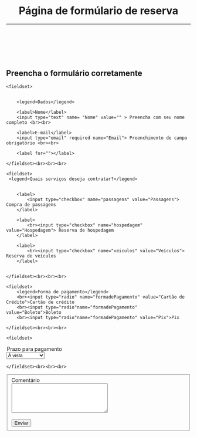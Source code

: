 <!DOCTYPE html>
<html lang="pt-BR">
<head>
    <meta charset="UTF-8">
    <meta name="viewport" content="width=device-width, initial-scale=1.0">
    <title>Atividade prática</title>
</head>


<header>
    <h1>Página de formúlario de reserva</h1>
    <hr>
    <br><br><br>
</header>

<body>
    <section>
        <h2>Preencha o formulário corretamente</h2>
        <form method="GET" action="">

        
    <fieldset>
        

        <legend>Dados</legend>

        <label>Nome</label>
        <input type="text" name= "Nome" value="" > Preencha com seu nome completo <br><br>

        <label>E-mail</label>
        <input type="email" required name="Email"> Preenchimento de campo obrigatório <br><br>
        
        <label for=""></label>

    </fieldset><br><br><br>

    <fieldset>
     <legend>Quais serviços deseja contratar?</legend>


        <label>
            <input type="checkbox" name="passagens" value="Passagens"> Compra de passagens
        </label>

        <label>
            <br><input type="checkbox" name="hospedagem" value="Hospedagem"> Reserva de hospedagem
        </label>

        <label>
            <br><input type="checkbox" name="veiculos" value="Veículos"> Reserva de veículos
        </label>
        

    </fieldset><br><br><br>

    <fieldset>
        <legend>Forma de pagamento</legend>
        <br><input type="radio" name="formadePagamento" value="Cartão de Crédito">Cartão de crédito
        <br><input type="radio"name="formadePagamento" value="Boleto">Boleto
        <br><input type="radio"name="formadePagamento" value="Pix">Pix

    </fieldset><br><br><br>

    <fieldset>
<legend>Prazo para pagamento</legend>

<select name="prazoPagamento">
    <option value="aVista">À vista</option>
    <option value="5x">5x Sem juros</option>
    <option value="10x">10x com juros</option>



</select>

    </fieldset><br><br><br>
         
<fieldset>
    <label>Comentário</label><br>
    <textarea name="Comentário" id="" cols="30" rows="5"></textarea><br><br>
    <input type="submit" value="Enviar">
</fieldset>
    
</form>
</section>    
</body>

</html>

